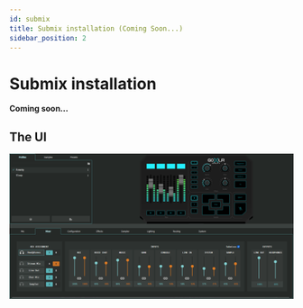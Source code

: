 ```yaml
---
id: submix
title: Submix installation (Coming Soon...)
sidebar_position: 2
---
```


# Submix installation
**Coming soon...**

## The UI
![image](/img/device/goxlr-utility-submix.png)